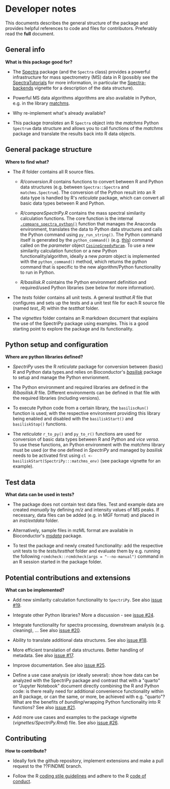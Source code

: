 # Developer notes

This documents describes the general structure of the package and provides
helpful references to code and files for contributors. Preferably read the
**full** document.


## General info

**What is this package good for?**

- The [Spectra](https://github.com/rformassspectrometry/Spectra) package (and
  the `Spectra` class) provides a powerful infrastructure for mass spectrometry
  (MS) data in R (possibly see the
  [SpectraTutorials](https://jorainer.github.io/SpectraTutorials/) for more
  information, in particular the
  [Spectra-backends](https://jorainer.github.io/SpectraTutorials/articles/Spectra-backends.html)
  vignette for a description of the data structure).

- Powerful MS data algorithms algorithms are also available in Python,
  e.g. in the library [matchms](https://github.com/matchms/matchms).

- Why re-implement what's already available?

- This package *translates* an R `Spectra` object into the *matchms* Python
  `Spectrum` data structure and allows you to call functions of the *matchms*
  package and translate the results back into R data objects.


## General package structure

**Where to find what?**

- The *R* folder contains all R source files.

	- *R/conversion.R* contains functions to convert between R and Python data
	  structures (e.g. between `Spectra::Spectra` and `matchms.Spectrum`). The
	  conversion of the Python result into an R data type is handled by R's
	  *reticulate* package, which can convert all basic data types between R and
	  Python.

	- *R/compareSpectriPy.R* contains the mass spectral similarity calculation
	  functions. The core function is the internal
	  [`.compare_spectra_python()`](https://github.com/rformassspectrometry/SpectriPy/blob/main/R/compareSpectriPy.R#L304-L333)
	  function that manages the Anaconda environment, translates the data to
	  Python data structures and calls the Python command using
	  `py_run_string()`. The Python command itself is generated by the
	  `python_command()`
	  (e.g. [this](https://github.com/rformassspectrometry/SpectriPy/blob/main/R/compareSpectriPy.R#L255-L266))
	  command called on the *parameter* object
	  [`CosineGreedyParam`](https://github.com/rformassspectrometry/SpectriPy/blob/main/R/compareSpectriPy.R#L132-L153). To
	  use a new similarity calculation function or a new Python
	  functionality/algorithm, ideally a new *param* object is implemented with
	  the `python_command()` method, which returns the python command that is
	  specific to the new algorithm/Python functionality to run in Python.

	- *R/basilisk.R* cointains the Python environment definition and
	  required/used Python libraries (see below for more information).

- The *tests* folder contains all unit tests. A general *testthat.R* file that
  configures and sets up the tests and a unit test file for each R source file
  (named *test_<R-source-file>.R*) within the *testthat* folder.

- The *vignettes* folder contains an R markdown document that explains the use
  of the SpectriPy package using examples. This is a good starting point to
  explore the package and its functionality.


## Python setup and configuration

**Where are python libraries defined?**

- *SpectriPy* uses the R *reticulate* package for conversion between (basic) R
  and Python data types.and relies on Bioconductor's
  [*basilisk*](https://bioconductor.org/packages/basilisk) package to setup and
  manage the Python envrionment.

- The Python environment and required libraries are defined in the
  *R/basilisk.R* file. Different environments can be defined in that file with
  the required libraries (including versions).

- To execute Python code from a certain library, the `basiliscRun()` function is
  used, with the respective environment providing this library being enabled
  and disabled with the `basiliskStart()` and `basiliskStop()` functions.

- The *reticulate* `r_to_py()` and `py_to_r()` functions are used for conversion
  of basic data types between R and Python and *vice versa*. To use these
  functions, an Python environment with the *matchms* library must be used (or
  the one defined in *SpectriPy* and managed by *basilisk* needs to be activated
  first using `cl <- basiliskStart(SpectriPy:::matchms_env)` (see package
  vignette for an example).


## Test data

**What data can be used in tests?**

- The package does not contain test data files. Test and example data are
  created *manually* by defining *m/z* and intensity values of MS peaks. If
  necessary, data files can be added (e.g. in MGF format) and placed in an
  *inst/extdata* folder.

- Alternatively, sample files in mzML format are available in Bioconductor's
  [*msdata*](https://bioconductor.org/packages/msdata) package.

- To test the package and newly created functionality: add the respective unit
  tests to the *tests/testthat* folder and evaluate them by e.g. running the
  following `rcmdcheck::rcmdcheck(args = "--no-manual")` command in an R session
  started in the package folder.


## Potential contributions and extensions

**What can be implemented?**

- Add new similarity calculation functionality to `SpectriPy`. See also
  [issue #19](https://github.com/rformassspectrometry/SpectriPy/issues/19).

- Integrate other Python libraries? More a discussion - see [issue
  #24](https://github.com/rformassspectrometry/SpectriPy/issues/24).

- Integrate functionality for spectra processing, downstream analysis
  (e.g. cleaning), ... See also
  [issue #20](https://github.com/rformassspectrometry/SpectriPy/issues/20).

- Ability to translate additional data structures. See also [issue
  #18](https://github.com/rformassspectrometry/SpectriPy/issues/18).

- More efficient translation of data structures. Better handling of
  metadata. See also [issue
  #17](https://github.com/rformassspectrometry/SpectriPy/issues/17).

- Improve documentation. See also [issue
  #25](https://github.com/rformassspectrometry/SpectriPy/issues/25).

- Define a use case analysis (or ideally several): show how data can be analyzed
  with the SpectriPy package and contrast that with a "quarto" or "Jupyter
  Notebook" document directly combining the R and Python code: is there really
  need for additional convenience functionality within an R package, or can the
  same, or more, be achieved with e.g. "quarto"? What are the benefits of
  *bundling*/wrapping Python functionality into R functions? See also [issue
  #21](https://github.com/rformassspectrometry/SpectriPy/issues/21).

- Add more use cases and examples to the package vignette
  (*vignettes/SpectriPy.Rmd*) file. See also [issue
  #26](https://github.com/rformassspectrometry/SpectriPy/issues/26).


## Contributing

**How to contribute?**

- Ideally fork the github repository, implement extensions and make a pull
  request to the ??FINDME branch.

- Follow the R [coding stile
  guidelines](https://rformassspectrometry.github.io/RforMassSpectrometry/articles/RforMassSpectrometry.html#coding-style)
  and adhere to the R [code of
  conduct](https://rformassspectrometry.github.io/RforMassSpectrometry/articles/RforMassSpectrometry.html#code-of-conduct).
